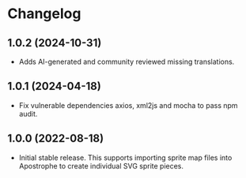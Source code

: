 # Changelog

## 1.0.2 (2024-10-31)

* Adds AI-generated and community reviewed missing translations.

## 1.0.1 (2024-04-18)

- Fix vulnerable dependencies axios, xml2js and mocha to pass npm audit.

## 1.0.0 (2022-08-18)

- Initial stable release. This supports importing sprite map files into Apostrophe to create individual SVG sprite pieces.
